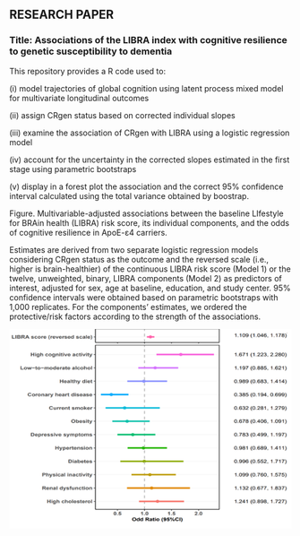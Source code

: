 ## RESEARCH PAPER 
### Title: Associations of the LIBRA index with cognitive resilience to genetic susceptibility to dementia 

This repository provides a R code used to:

(i) model trajectories of global cognition using latent process mixed model for multivariate longitudinal outcomes

(ii) assign CRgen status based on corrected individual slopes

(iii) examine the association of CRgen with LIBRA using a logistic regression model

(iv) account for the uncertainty in the corrected slopes estimated in the first stage using parametric bootstraps

(v) display in a forest plot the association and the correct 95% confidence interval calculated using the total variance obtained by boostrap.



Figure. Multivariable-adjusted associations between the baseline LIfestyle for BRAin health (LIBRA) risk score, its individual components, and the odds of cognitive resilience in ApoE-ɛ4 carriers. 

Estimates are derived from two separate logistic regression models considering CRgen status as the outcome and the reversed scale (i.e., higher is brain-healthier) of the continuous LIBRA risk score (Model 1) or the twelve, unweighted, binary, LIBRA components (Model 2) as predictors of interest, adjusted for sex, age at baseline, education, and study center. 95% confidence intervals were obtained based on parametric bootstraps  with 1,000 replicates. For the components’ estimates, we ordered the protective/risk factors according to the strength of the associations. 

![img](Forest_Plot.png) 
